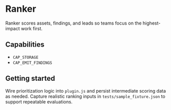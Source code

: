 # Ranker

Ranker scores assets, findings, and leads so teams focus on the highest-impact work first.

## Capabilities
- `CAP_STORAGE`
- `CAP_EMIT_FINDINGS`

## Getting started
Wire prioritization logic into `plugin.js` and persist intermediate scoring data as needed. Capture realistic ranking inputs in `tests/sample_fixture.json` to support repeatable evaluations.
